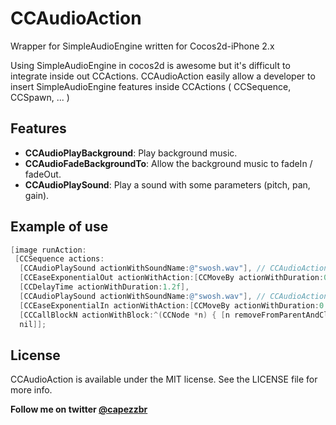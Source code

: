 CCAudioAction
==================

Wrapper for SimpleAudioEngine written for Cocos2d-iPhone 2.x

Using SimpleAudioEngine in cocos2d is awesome but it's difficult to integrate inside out CCActions.
CCAudioAction easily allow a developer to insert SimpleAudioEngine features inside CCActions ( CCSequence, CCSpawn, ... )

Features
---------
- **CCAudioPlayBackground**: Play background music.
- **CCAudioFadeBackgroundTo**: Allow the background music to fadeIn / fadeOut.
- **CCAudioPlaySound**: Play a sound with some parameters (pitch, pan, gain).

Example of use
---------
```objective-c
[image runAction:
 [CCSequence actions:
  [CCAudioPlaySound actionWithSoundName:@"swosh.wav"], // CCAudioAction
  [CCEaseExponentialOut actionWithAction:[CCMoveBy actionWithDuration:0.4f position:ccp(moveHoriz, 0.0f)]],
  [CCDelayTime actionWithDuration:1.2f],
  [CCAudioPlaySound actionWithSoundName:@"swosh.wav"], // CCAudioAction
  [CCEaseExponentialIn actionWithAction:[CCMoveBy actionWithDuration:0.4f position:ccp(moveHoriz, 0.0f)]],
  [CCCallBlockN actionWithBlock:^(CCNode *n) { [n removeFromParentAndCleanup:YES]; }],
  nil]];
```

License 
---------
CCAudioAction is available under the MIT license. See the LICENSE file for more info.

**Follow me on twitter [@capezzbr](http://www.twitter.com/capezzbr)**